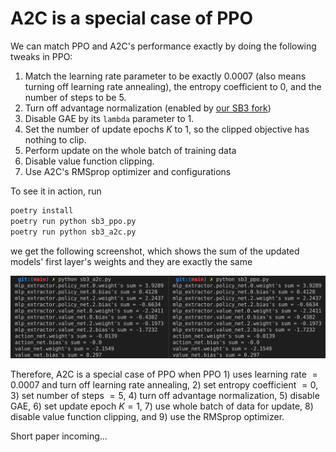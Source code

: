 # A2C is a special case of PPO

We can match PPO and A2C's performance exactly by doing the following tweaks in PPO:

1. Match the learning rate parameter to be exactly $0.0007$ (also means turning off learning rate annealing), the entropy coefficient to $0$, and the number of steps to be $5$.
1. Turn off advantage normalization (enabled by [our SB3 fork](https://github.com/DLR-RM/stable-baselines3/pull/763))
1. Disable GAE by its `lambda` parameter to 1.
1. Set the number of update epochs $K$ to 1, so the clipped objective has nothing to clip.
1. Perform update on the whole batch of training data
1. Disable value function clipping.
1. Use A2C's RMSprop optimizer and configurations

To see it in action, run

```python
poetry install
poetry run python sb3_ppo.py
poetry run python sb3_a2c.py
```

we get the following screenshot, which shows the sum of the updated models' first layer's weights and they are exactly the same

![](demo.png)

Therefore, A2C is a special case of PPO when PPO 1) uses learning rate $=0.0007$ and turn off learning rate annealing,  2) set entropy coefficient $=0$, 3) set number of steps $=5$, 4) turn off advantage normalization, 5) disable GAE, 6) set update epoch $K=1$, 7) use whole batch of data for update, 8) disable value function clipping, and 9) use the RMSprop optimizer.


Short paper incoming...
